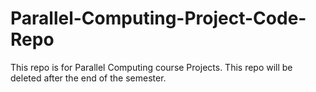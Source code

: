 # Parallel-Computing-Project-Code-Repo
This repo is for Parallel Computing course Projects.
This repo will be deleted after the end of the semester.
